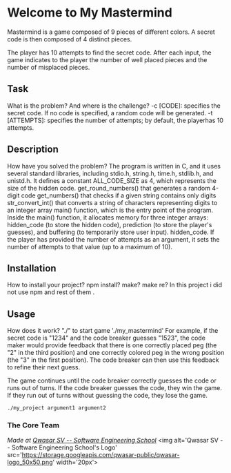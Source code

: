 # Welcome to My Mastermind
Mastermind is a game composed of 9 pieces of different colors.
A secret code is then composed of 4 distinct pieces.

The player has 10 attempts to find the secret code.
After each input, the game indicates to the player the number of well placed pieces and the number of misplaced pieces.

## Task
What is the problem? And where is the challenge?
-c [CODE]: specifies the secret code. If no code is specified, a random code will be generated.
-t [ATTEMPTS]: specifies the number of attempts; by default, the playerhas 10 attempts.

## Description
How have you solved the problem?
The program is written in C, and it uses several standard libraries, including stdio.h, string.h, time.h, stdlib.h, and unistd.h.
It defines a constant ALL_CODE_SIZE as 4, which represents the size of the hidden code.
get_round_numbers() that generates a random 4-digit code 
get_numbers() that checks if a given string contains only digits
str_convert_int() that converts a string of characters representing digits to an integer array
main() function, which is the entry point of the program.
Inside the main() function, it allocates memory for three integer arrays: hidden_code (to store the hidden code), prediction (to store the player's guesses), and buffering (to temporarily store user input).
hidden_code. If the player has provided the number of attempts as an argument, it sets the number of attempts to that value (up to a maximum of 10).


## Installation
 How to install your project? npm install? make? make re?
In this project i did not use npm and rest of them .

## Usage
 How does it work?
 "./" to start game './my_mastermind'
For example, if the secret code is "1234" and the code breaker guesses "1523", the code maker would provide feedback that there is one correctly placed peg (the "2" in the third position) and one correctly colored peg in the wrong position (the "3" in the first position). The code breaker can then use this feedback to refine their next guess.

The game continues until the code breaker correctly guesses the code or runs out of turns. If the code breaker guesses the code, they win the game. If they run out of turns without guessing the code, they lose the game.
```
./my_project argument1 argument2
```

### The Core Team


<span><i>Made at <a href='https://qwasar.io'>Qwasar SV -- Software Engineering School</a></i></span>
<span><img alt='Qwasar SV -- Software Engineering School's Logo' src='https://storage.googleapis.com/qwasar-public/qwasar-logo_50x50.png' width='20px'></span>
